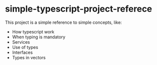 # simple-typescript-project-referece
This project is a simple reference to simple concepts, like:
- How typescript work
- When typing is mandatory
- Services
- Use of types
- Interfaces
- Types in  vectors
